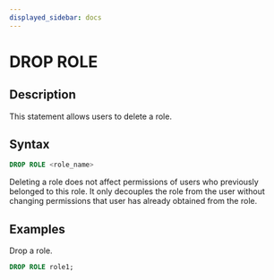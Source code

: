 ```yaml
---
displayed_sidebar: docs
---
```


# DROP ROLE

## Description

This statement allows users to delete a role.

## Syntax

```sql
DROP ROLE <role_name>
```

 Deleting a role does not affect permissions of users who previously belonged to this role. It only decouples the role from the user without changing permissions that user has already obtained from the role.

## Examples

Drop a role.

  ```sql
  DROP ROLE role1;
  ```
